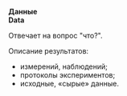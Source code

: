 **Данные** <br>
**Data**

Отвечает на вопрос "что?".

Описание результатов:
- измерений, наблюдений; 
- протоколы экспериментов;
- исходные, «сырые» данные.